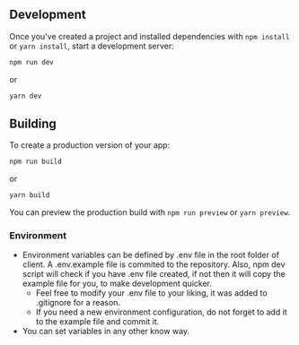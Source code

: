 ## Development

Once you've created a project and installed dependencies with `npm install` or `yarn install`, start a development server:

```bash
npm run dev
```

or

```bash
yarn dev
```

## Building

To create a production version of your app:

```bash
npm run build
```

or

```bash
yarn build
```

You can preview the production build with `npm run preview` or `yarn preview`.


### Environment
- Environment variables can be defined by .env file in the root folder of client. A .env.example file is commited to the repository. Also, npm dev script will check if you have .env file created, if not then it will copy the example file for you, to make development quicker.
  - Feel free to modify your .env file to your liking, it was added to .gitignore for a reason.
  - If you need a new environment configuration, do not forget to add it to the example file and commit it.
- You can set variables in any other know way.
